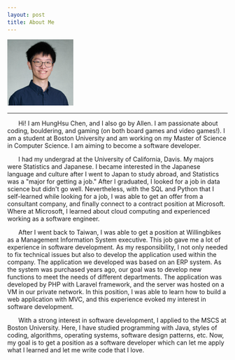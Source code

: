 ```yaml
---
layout: post
title: About Me
---
```

<style type="text/css">
    .tab {
        margin-left: 5%;
    }
</style>

<img src="assets/images/headshot.jpg" alt="pictureOfMe" style="width:30%; height:30%;">
<hr/>

<span class="tab">Hi! I am HungHsu Chen, and I also go by Allen. I am passionate about coding, bouldering, and gaming (on both board games and video games!). I am a student at Boston University and am working on my Master of Science in Computer Science. I am aiming to become a software developer.

<span class="tab">I had my undergrad at the University of California, Davis. My majors were Statistics and Japanese. I became interested in the Japanese language and culture after I went to Japan to study abroad, and Statistics was a "major for getting a job." After I graduated, I looked for a job in data science but didn't go well. Nevertheless, with the SQL and Python that I self-learned while looking for a job, I was able to get an offer from a consultant company, and finally connect to a contract position at Microsoft. Where at Microsoft, I learned about cloud computing and experienced working as a software engineer.

<span class="tab">After I went back to Taiwan, I was able to get a position at Willingbikes as a Management Information System executive. This job gave me a lot of experience in software development. As my responsibility, I not only needed to fix technical issues but also to develop the application used within the company. The application we developed was based on an ERP system. As the system was purchased years ago, our goal was to develop new functions to meet the needs of different departments. The application was developed by PHP with Laravel framework, and the server was hosted on a VM in our private network. In this position, I was able to learn how to build a web application with MVC, and this experience evoked my interest in software development.

<span class="tab">With a strong interest in software development, I applied to the MSCS at Boston University. Here, I have studied programming with Java, styles of coding, algorithms, operating systems, software design patterns, etc. Now, my goal is to get a position as a software developer which can let me apply what I learned and let me write code that I love.